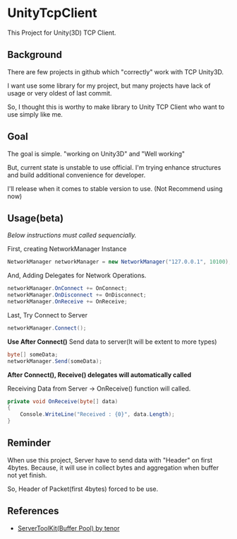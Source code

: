 # UnityTcpClient
This Project for Unity(3D) TCP Client.

## Background
There are few projects in github which "correctly" work with TCP Unity3D.

I want use some library for my project, but many projects have lack of usage or very oldest of last commit.

So, I thought this is worthy to make library to Unity TCP Client who want to use simply like me.
## Goal
The goal is simple. "working on Unity3D" and "Well working"

But, current state is unstable to use official.
I'm trying enhance structures and build additional convenience for developer.

I'll release when it comes to stable version to use.
(Not Recommend using now)

## Usage(beta)
*Below instructions must called sequencially.*

First, creating NetworkManager Instance
```csharp
NetworkManager networkManager = new NetworkManager("127.0.0.1", 10100);
```

And, Adding Delegates for Network Operations.
```csharp
networkManager.OnConnect += OnConnect;
networkManager.OnDisconnect += OnDisconnect;
networkManager.OnReceive += OnReceive;
```
Last, Try Connect to Server
```csharp
networkManager.Connect();
```

**Use After Connect()**
Send data to server(It will be extent to more types)
```csharp
byte[] someData;
networkManager.Send(someData);
```
**After Connect(), Receive() delegates will automatically called**

Receiving Data from Server -> OnReceive() function will called.
```csharp
private void OnReceive(byte[] data)
{
    Console.WriteLine("Received : {0}", data.Length);
}
```

## Reminder
When use this project, Server have to send data with "Header" on first 4bytes.
Because, it will use in collect bytes and aggregation when buffer not yet finish.

So, Header of Packet(first 4bytes) forced to be use.

## References
* [ServerToolKit(Buffer Pool) by tenor](https://github.com/tenor/ServerToolkit)
